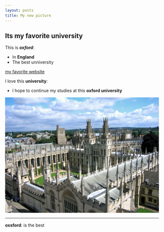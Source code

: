 ```yaml
---
layout: posts
title: My new picture
---
```


## Its my favorite university
This is ***oxford***:
- In **England**
- The best unniversity
 
 

[my favorite website](http://www.google.com)

I love this **university**:
- I hope to continue my studies at this **oxford university**




![alt text](../assets/images/oxford.jpg "university Picture")

---
**oxsford**: is the best
